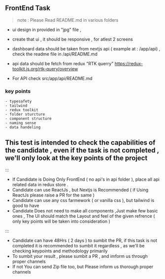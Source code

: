 ## FrontEnd Task

> note : Please Read README.md in various folders

- ui design in provided in "jpg" file ,
- create that ui , it should be responsive , for atlest 2 screens

- dashboard data should be taken from nextjs api ( example at : /app/api) , check the readme file in /api/README.md

- api data should be fetch from redux "RTK querry"
  https://redux-toolkit.js.org/rtk-query/overview

- For API check src/app/api/README.md

### key points

    - typesafety
    - tailwind
    - redux toolkit
    - folder sturcture
    - component structure
    - naming sense
    - data handeling

## This test is intended to check the capabilities of the candidate , even if the task is not completed , we'll only look at the key points of the project

:::

- If Candidate is Doing Only FrontEnd ( no api's in api folder ), place all api related data in redux store .
- Candidate can use ReactJs , but Nextjs is Recommended ( if Using ReactJs please raise a PR for the same )
- Candidate can use any css farmework ( or vanilla css ), but tailwind is good to have
- Candidate Does not need to make all components ,Just make few basic ones , The UI should match the Layout and feel of the given refrence ( only key points will be taken into consideration )

:::

- Candidate can have 48Hrs ( 2 days ) to sumbit the PR, if this task is not completed it is recommended to sumbit it regardless , as we'll be checking keypoints and methodology primarily
- To sumbit your result , please sumbit a PR , and imform us through proper channels
- If not You can send Zip file too, but Please inform us thorough proper channels
